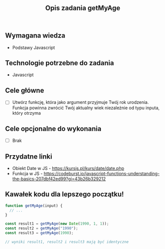 <h2 align="center">Opis zadania getMyAge </h2>

<br>

## Wymagana wiedza

- Podstawy Javascript

## Technologie potrzebne do zadania

- Javascript

## Cele główne

- [ ] Utwórz funkcję, która jako argument przyjmuje Twój rok urodzenia. Funkcja powinna zwrócić Twój aktualny wiek niezależnie od typu inputa, który otrzyma

## Cele opcjonalne do wykonania

- [ ] Brak

## Przydatne linki

- Obiekt Date w JS - https://kursjs.pl/kurs/date/date.php
- Funkcja w JS - https://codeburst.io/javascript-functions-understanding-the-basics-207dbf42ed99?gi=43b26b329212

## Kawałek kodu dla lepszego początku!

```javascript
function getMyAge(input) {
  // ...
}

const result1 = getMyAge(new Date(1990, 1, 1));
const result2 = getMyAge("1990");
const result3 = getMyAge(1990);

// wyniki result1, result2 i result3 mają być identyczne
```
